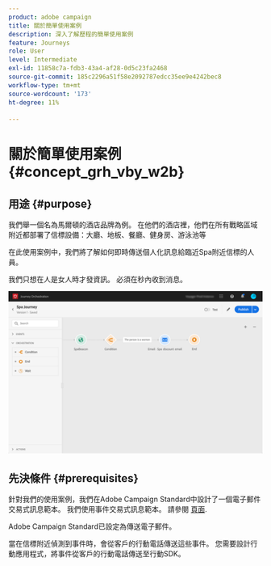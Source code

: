 ```yaml
---
product: adobe campaign
title: 關於簡單使用案例
description: 深入了解歷程的簡單使用案例
feature: Journeys
role: User
level: Intermediate
exl-id: 11858c7a-fdb3-43a4-af28-0d5c23fa2468
source-git-commit: 185c2296a51f58e2092787edcc35ee9e4242bec8
workflow-type: tm+mt
source-wordcount: '173'
ht-degree: 11%

---
```


# 關於簡單使用案例{#concept_grh_vby_w2b}

## 用途 {#purpose}

我們舉一個名為馬爾頓的酒店品牌為例。 在他們的酒店裡，他們在所有戰略區域附近都部署了信標設備：大廳、地板、餐廳、健身房、游泳池等

在此使用案例中，我們將了解如何即時傳送個人化訊息給臨近Spa附近信標的人員。

我們只想在人是女人時才發資訊。 必須在秒內收到消息。

![](../assets/journeyuc1_16.png)

## 先決條件 {#prerequisites}

針對我們的使用案例，我們在Adobe Campaign Standard中設計了一個電子郵件交易式訊息範本。 我們使用事件交易式訊息範本。 請參閱 [頁面](https://experienceleague.adobe.com/docs/campaign-standard/using/communication-channels/transactional-messaging/getting-started-with-transactional-msg.html?lang=zh-Hant).

Adobe Campaign Standard已設定為傳送電子郵件。

當在信標附近偵測到事件時，會從客戶的行動電話傳送這些事件。 您需要設計行動應用程式，將事件從客戶的行動電話傳送至行動SDK。
